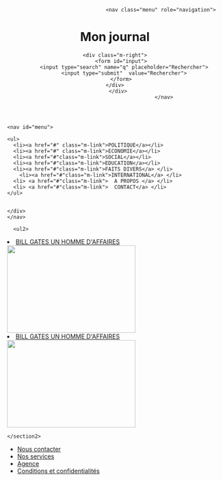 <!DOCTYPE html>
<html>
  <head>
      <meta charset="utf-8">
      <link rel="stylesheet" href="body page.css">
      <link rel="stylesheet" href="header.css">
      <link rel="stylesheet" href="https://cdnjs.cloudflare.com/ajax/libs/font-awesome/5.15.4/css/all.min.css">
      <link rel="stylesheet" href="nav.css">
      <title> Site Web </title>
    </head>
    <header role="header">

                                  <nav class="menu" role="navigation">


<div class="inner">
      <div class="m-left">
      <h1 class="logo"> <i class="fa fa-newspaper" aria-hidden="true"> </i>  Mon journal </h1>
      </div>

    <div class="m-right">
        <form id="input">
          <input type="search" name="q" placeholder="Rechercher">
          <input type="submit"  value="Rechercher">
        </form>
    </div>
      </div>
                                    </nav>

  </header>


  <body>

    <nav id="menu">

    <ul>
      <li><a href="#" class="m-link">POLITIQUE</a></li>
      <li><a href="#" class="m-link">ECONOMIE</a></li>
      <li><a href="#"class="m-link">SOCIAL</a></li>
      <li><a href="#"class="m-link">EDUCATION</a></li>
      <li><a href="#"class="m-link">FAITS DIVERS</a> </li>
        <li><a href="#"class="m-link">INTERNATIONAL</a> </li>
      <li> <a href="#"class="m-link">  A PROPOS </a> </li>
      <li> <a href="#"class="m-link">  CONTACT</a> </li>
    </ul>


    </div>
    </nav>

      <ul2>
   <li>    <p1> <a href="#">  BILL GATES UN HOMME D'AFFAIRES </a>  </p1>  </li>
      <img src="billgates.png"  width='300' height='204'>
    <li> <p2> <a href="#">  BILL GATES UN HOMME D'AFFAIRES </a> </p2> </li>
      <img src="jeff.jpg" width='300' height='204'>

</ul2>


    </section2>



  </body>


  <footer>

<ul>
<li><a href="#"> Nous contacter</a> </li>
<li><a href="#">Nos services</a> </li>
<li><a href="#">Agence </a> </li>
<li><a href="#">Conditions et confidentialités </a>  </li>
</ul>
  </footer>

  </html>
